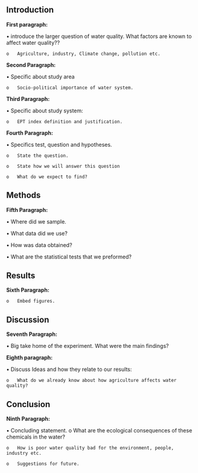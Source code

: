 ## Introduction 

**First paragraph:**

•	introduce the larger question of water quality. What factors are known to affect water quality??

    o	Agriculture, industry, Climate change, pollution etc. 
    
**Second Paragraph:**

•	Specific about study area

    o	Socio-political importance of water system. 
    
**Third Paragraph:**

•	Specific about study system: 

    o	EPT index definition and justification. 
    
**Fourth Paragraph:**

•	Specifics test, question and hypotheses. 

    o	State the question. 
    
    o	State how we will answer this question 
    
    o	What do we expect to find? 
    
## Methods

**Fifth Paragraph:**

•	Where did we sample.

•	What data did we use?

•	How was data obtained? 

•	What are the statistical tests that we preformed? 

## Results

**Sixth Paragraph:**

    o	Embed figures. 

## Discussion

**Seventh Paragraph:**

•	Big take home of the experiment. What were the main findings? 

**Eighth paragraph:**

•	Discuss Ideas and how they relate to our results:
 
    o	What do we already know about how agriculture affects water quality? 

## Conclusion

**Ninth Paragraph:**

•	Concluding statement.
    o	What are the ecological consequences of these chemicals in the water? 
    
    o	How is poor water quality bad for the environment, people, industry etc. 
    
    o	Suggestions for future. 

